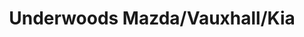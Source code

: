 ---
title: "Underwoods Mazda/Vauxhall/Kia"
url: /colchester/underwoods-mazda-vauxhall-kia/
shop: car
---